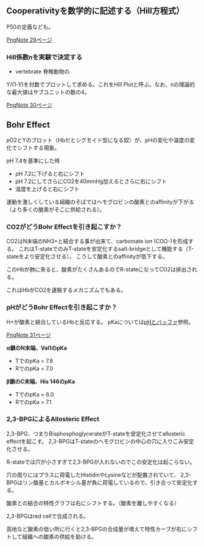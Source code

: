 ## Cooperativityを数学的に記述する（Hill方程式）

P50の定義なども。

[PngNote 29ページ](https://karino2.github.io/ImageGallery/Biochemistry705x.html#lg=1&slide=28)

### Hill係数nを実験で決定する

- vertebrate 脊椎動物の

Y/(1-Y)を対数でプロットして求める。これをHIll Plotと呼ぶ。なお、nの理論的な最大値はサブユニットの数の4。

[PngNote 30ページ](https://karino2.github.io/ImageGallery/Biochemistry705x.html#lg=1&slide=29)

## Bohr Effect

pO2とYのプロット（Hbだとシグモイド型になる奴）が、pHの変化や温度の変化でシフトする現象。

pH 7.4を基準にした時

- pH 7.2に下げると右にシフト
- pH 7.2にしてさらにCO2を40mmHg加えるとさらに右にシフト
- 温度を上げると右にシフト

運動を激しくしている組織のそばではヘモグロビンの酸素とのaffinityが下がる（より多くの酸素がそこに供給される）。

### CO2がどうBohr Effectを引き起こすか？

CO2はN末端のNH3+と結合する事が出来て、carbomate ion (COO-)を形成する。
これはT-stateでのみT-stateを安定化するsalt-bridgeとして機能する（T-stateをより安定化させる）。
こうして酸素とのaffinityが低下する。

このHbが肺に来ると、酸素がたくさんあるのでR-stateになってCO2は排出される。

これはHbがCO2を運搬するメカニズムでもある。

### pHがどうBohr Effectを引き起こすか？

H+が酸素と結合しているHbと反応する。
pKaについては[pHとバッファ](pHとバッファ.md)参照。

[PngNote 31ページ](https://karino2.github.io/ImageGallery/Biochemistry705x.html#lg=1&slide=30)

**α鎖のN末端、Val1のpKa**

- TでのpKa = 7.8
- RでのpKa = 7.0

**β鎖のC末端、His 146のpKa**

- TでのpKa = 8.0
- RでのpKa = 7.1

### 2,3-BPGによるAllosteric Effect

2,3-BPG、つまりBisphosphoglycerateがT-stateを安定化させてallosteric effectを起こす。
2,3-BPGはT-stateのヘモグロビンの中心の穴に入りこみ安定化させる。

R-stateでは穴が小さすぎて2,3-BPGが入れないのでこの安定化は起こらない。

穴の周りにはプラスに荷電したHistidinやLysineなどが配置されていて、
2,3-BPGはリン酸基とカルボキシル基が負に荷電しているので、引き合って安定化する。

酸素との結合の特性グラフは右にシフトする。（酸素を離しやすくなる）

2,3-BPGはred cellで合成される。

高地など酸素の低い所に行くと2,3-BPGの合成量が増えて特性カーブが右にシフトして組織への酸素の供給を助ける。